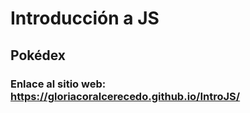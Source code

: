 # Introducción a JS

## Pokédex

### Enlace al sitio web: https://gloriacoralcerecedo.github.io/IntroJS/

